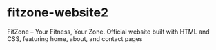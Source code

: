 # fitzone-website2
FitZone – Your Fitness, Your Zone. Official website built with HTML and CSS, featuring home, about, and contact pages
